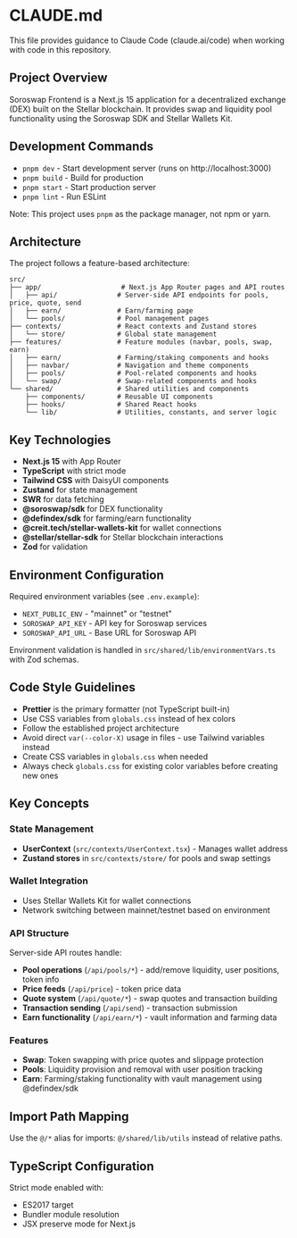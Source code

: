 # CLAUDE.md

This file provides guidance to Claude Code (claude.ai/code) when working with code in this repository.

## Project Overview

Soroswap Frontend is a Next.js 15 application for a decentralized exchange (DEX) built on the Stellar blockchain. It provides swap and liquidity pool functionality using the Soroswap SDK and Stellar Wallets Kit.

## Development Commands

- `pnpm dev` - Start development server (runs on http://localhost:3000)
- `pnpm build` - Build for production
- `pnpm start` - Start production server
- `pnpm lint` - Run ESLint

Note: This project uses `pnpm` as the package manager, not npm or yarn.

## Architecture

The project follows a feature-based architecture:

```
src/
├── app/                    # Next.js App Router pages and API routes
│   ├── api/               # Server-side API endpoints for pools, price, quote, send
│   ├── earn/              # Earn/farming page
│   └── pools/             # Pool management pages
├── contexts/              # React contexts and Zustand stores
│   └── store/             # Global state management
├── features/              # Feature modules (navbar, pools, swap, earn)
│   ├── earn/              # Farming/staking components and hooks
│   ├── navbar/            # Navigation and theme components
│   ├── pools/             # Pool-related components and hooks
│   └── swap/              # Swap-related components and hooks
└── shared/                # Shared utilities and components
    ├── components/        # Reusable UI components
    ├── hooks/             # Shared React hooks
    └── lib/               # Utilities, constants, and server logic
```

## Key Technologies

- **Next.js 15** with App Router
- **TypeScript** with strict mode
- **Tailwind CSS** with DaisyUI components
- **Zustand** for state management
- **SWR** for data fetching
- **@soroswap/sdk** for DEX functionality
- **@defindex/sdk** for farming/earn functionality
- **@creit.tech/stellar-wallets-kit** for wallet connections
- **@stellar/stellar-sdk** for Stellar blockchain interactions
- **Zod** for validation

## Environment Configuration

Required environment variables (see `.env.example`):

- `NEXT_PUBLIC_ENV` - "mainnet" or "testnet"
- `SOROSWAP_API_KEY` - API key for Soroswap services
- `SOROSWAP_API_URL` - Base URL for Soroswap API

Environment validation is handled in `src/shared/lib/environmentVars.ts` with Zod schemas.

## Code Style Guidelines

- **Prettier** is the primary formatter (not TypeScript built-in)
- Use CSS variables from `globals.css` instead of hex colors
- Follow the established project architecture
- Avoid direct `var(--color-X)` usage in files - use Tailwind variables instead
- Create CSS variables in `globals.css` when needed
- Always check `globals.css` for existing color variables before creating new ones

## Key Concepts

### State Management

- **UserContext** (`src/contexts/UserContext.tsx`) - Manages wallet address
- **Zustand stores** in `src/contexts/store/` for pools and swap settings

### Wallet Integration

- Uses Stellar Wallets Kit for wallet connections
- Network switching between mainnet/testnet based on environment

### API Structure

Server-side API routes handle:

- **Pool operations** (`/api/pools/*`) - add/remove liquidity, user positions, token info
- **Price feeds** (`/api/price`) - token price data
- **Quote system** (`/api/quote/*`) - swap quotes and transaction building
- **Transaction sending** (`/api/send`) - transaction submission
- **Earn functionality** (`/api/earn/*`) - vault information and farming data

### Features

- **Swap**: Token swapping with price quotes and slippage protection
- **Pools**: Liquidity provision and removal with user position tracking
- **Earn**: Farming/staking functionality with vault management using @defindex/sdk

## Import Path Mapping

Use the `@/*` alias for imports: `@/shared/lib/utils` instead of relative paths.

## TypeScript Configuration

Strict mode enabled with:

- ES2017 target
- Bundler module resolution
- JSX preserve mode for Next.js
